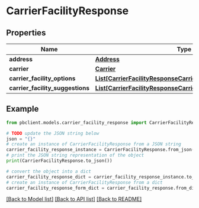 # CarrierFacilityResponse


## Properties

Name | Type | Description | Notes
------------ | ------------- | ------------- | -------------
**address** | [**Address**](Address.md) |  | [optional] 
**carrier** | [**Carrier**](Carrier.md) |  | [optional] 
**carrier_facility_options** | [**List[CarrierFacilityResponseCarrierFacilityOptionsInner]**](CarrierFacilityResponseCarrierFacilityOptionsInner.md) |  | [optional] 
**carrier_facility_suggestions** | [**List[CarrierFacilityResponseCarrierFacilitySuggestionsInner]**](CarrierFacilityResponseCarrierFacilitySuggestionsInner.md) |  | [optional] 

## Example

```python
from pbclient.models.carrier_facility_response import CarrierFacilityResponse

# TODO update the JSON string below
json = "{}"
# create an instance of CarrierFacilityResponse from a JSON string
carrier_facility_response_instance = CarrierFacilityResponse.from_json(json)
# print the JSON string representation of the object
print(CarrierFacilityResponse.to_json())

# convert the object into a dict
carrier_facility_response_dict = carrier_facility_response_instance.to_dict()
# create an instance of CarrierFacilityResponse from a dict
carrier_facility_response_form_dict = carrier_facility_response.from_dict(carrier_facility_response_dict)
```
[[Back to Model list]](../README.md#documentation-for-models) [[Back to API list]](../README.md#documentation-for-api-endpoints) [[Back to README]](../README.md)



